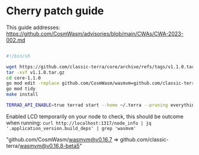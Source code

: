 # Cherry patch guide

This guide addresses: https://github.com/CosmWasm/advisories/blob/main/CWAs/CWA-2023-002.md

```sh

#!/bin/sh

wget https://github.com/classic-terra/core/archive/refs/tags/v1.1.0.tar.gz
tar -xvf v1.1.0.tar.gz
cd core-1.1.0
go mod edit -replace github.com/CosmWasm/wasmvm=github.com/classic-terra/wasmvm@v0.16.8-beta5
go mod tidy
make install

TERRAD_API_ENABLE=true terrad start --home ~/.terra --pruning everything

```

Enabled LCD temporarily on your node to check, this should be outcome when running: `curl http://localhost:1317/node_info | jq '.application_version.build_deps' | grep 'wasmvm'`

"github.com/CosmWasm/wasmvm@v0.16.7 => github.com/classic-terra/wasmvm@v0.16.8-beta5"
